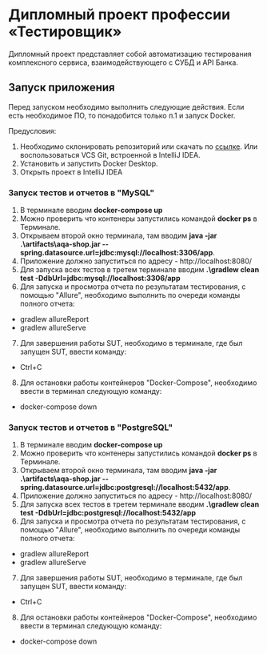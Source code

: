# Дипломный проект профессии «Тестировщик»
Дипломный проект представляет собой автоматизацию тестирования комплексного сервиса, взаимодействующего с СУБД и API Банка.

## Запуск приложения

Перед запуском необходимо выполнить следующие действия. Если  есть необходимое ПО, то понадобится только п.1 и запуск Docker.

Предусловия:

1. Необходимо склонировать репозиторий или скачать по [ссылке](https://github.com/SerDobr/DiplomaQA). Или воспользоваться VCS Git, встроенной в IntelliJ IDEA.
2. Установить и запустить Docker Desktop. 
3. Открыть проект в IntelliJ IDEA

### Запуск тестов и отчетов в "MySQL"  
1. В терминале вводим **docker-compose up**
2. Можно проверить что контенеры запустились командой **docker ps** в Терминале.
3. Открываем второй окно терминала, там вводим **java -jar .\artifacts\aqa-shop.jar --spring.datasource.url=jdbc:mysql://localhost:3306/app**.
4. Приложение должно запуститься по адресу - http://localhost:8080/
5. Для запуска всех тестов в третем терминале вводим **.\gradlew clean test -DdbUrl=jdbc:mysql://localhost:3306/app** 
6. Для запуска и просмотра отчета по результатам тестирования, с помощью "Allure", необходимо выполнить по очереди команды полного отчета:
- gradlew allureReport
- gradlew allureServe
7. Для завершения работы SUT, необходимо в терминале, где был запущен SUT, ввести команду:
- Ctrl+C
8. Для остановки работы контейнеров "Docker-Compose", необходимо ввести в терминал следующую команду:
- docker-compose down

### Запуск тестов и отчетов в "PostgreSQL"  
1. В терминале вводим **docker-compose up**
2. Можно проверить что контенеры запустились командой **docker ps** в Терминале.
3. Открываем второй окно терминала, там вводим **java -jar .\artifacts\aqa-shop.jar --spring.datasource.url=jdbc:postgresql://localhost:5432/app**.
4. Приложение должно запуститься по адресу - http://localhost:8080/
5. Для запуска всех тестов в третем терминале вводим **.\gradlew clean test -DdbUrl=jdbc:postgresql://localhost:5432/app**  
6. Для запуска и просмотра отчета по результатам тестирования, с помощью "Allure", необходимо выполнить по очереди команды полного отчета:
- gradlew allureReport
- gradlew allureServe
7. Для завершения работы SUT, необходимо в терминале, где был запущен SUT, ввести команду:
- Ctrl+C
8. Для остановки работы контейнеров "Docker-Compose", необходимо ввести в терминал следующую команду:
- docker-compose down
